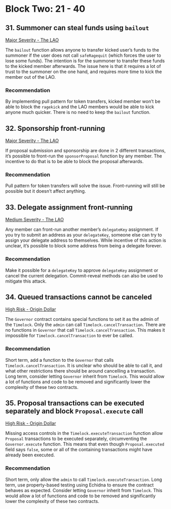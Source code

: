 # Block Two: 21 - 40

## 31. Summoner can steal funds using `bailout`

[Major Severity - The LAO](https://consensys.net/diligence/audits/2020/01/the-lao/#summoner-can-steal-funds-using-bailout)

The `bailout` function allows anyone to transfer kicked user’s funds to the summoner if the user does not call `safeRagequit` (which forces the user to lose some funds). The intention is for the summoner to transfer these funds to the kicked member afterwards. The issue here is that it requires a lot of trust to the summoner on the one hand, and requires more time to kick the member out of the LAO.

### Recommendation

By implementing pull pattern for token transfers, kicked member won’t be able to block the `ragekick` and the LAO members would be able to kick anyone much quicker. There is no need to keep the `bailout` function.

## 32. Sponsorship front-running

[Major Severity - The LAO](https://consensys.net/diligence/audits/2020/01/the-lao/#sponsorship-front-running)

If proposal submission and sponsorship are done in 2 different transactions, it’s possible to front-run the `sponsorProposal` function by any member. The incentive to do that is to be able to block the proposal afterwards.

### Recommendation

Pull pattern for token transfers will solve the issue. Front-running will still be possible but it doesn’t affect anything.

## 33. Delegate assignment front-running

[Medium Severity - The LAO](https://consensys.net/diligence/audits/2020/01/the-lao/#delegate-assignment-front-running)

Any member can front-run another member’s `delegateKey` assignment. If you try to submit an address as your `delegateKey`, someone else can try to assign your delegate address to themselves. While incentive of this action is unclear, it’s possible to block some address from being a delegate forever.

### Recommendation

Make it possible for a `delegateKey` to approve `delegateKey` assignment or cancel the current delegation. Commit-reveal methods can also be used to mitigate this attack.

## 34. Queued transactions cannot be canceled

[High Risk - Origin Dollar](https://github.com/trailofbits/publications/blob/master/reviews/OriginDollar.pdf)

The `Governor` contract contains special functions to set it as the admin of the `Timelock`. Only the `admin` can call `Timelock.cancelTransaction`. There are no functions in `Governor` that call `Timelock.cancelTransaction`. This makes it impossible for `Timelock.cancelTransaction` to ever be called.

### Recommendation

Short term, add a function to the `Governor` that calls `Timelock.cancelTransaction`. It is unclear who should be able to call it, and what other restrictions there should be around cancelling a transaction. Long term, consider letting `Governor` inherit from `Timelock`. This would allow a lot of functions and code to be removed and significantly lower the complexity of these two contracts.

## 35. Proposal transactions can be executed separately and block `Proposal.execute` call

[High Risk - Origin Dollar](https://github.com/trailofbits/publications/blob/master/reviews/OriginDollar.pdf)

Missing access controls in the `Timelock.executeTransaction` function allow `Proposal` transactions to be executed separately, circumventing the `Governor.execute` function. This means that even though `Proposal.executed` field says `false`, some or all of the containing transactions might have already been executed.

### Recommendation

Short term, only allow the `admin` to call `Timelock.executeTransaction`. Long term, use property-based testing using Echidna to ensure the contract behaves as expected. Consider letting `Governor` inherit from `Timelock`. This would allow a lot of functions and code to be removed and significantly lower the complexity of these two contracts.
